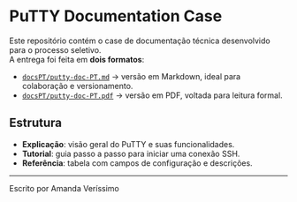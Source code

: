 # PuTTY Documentation Case

Este repositório contém o case de documentação técnica desenvolvido para o processo seletivo.  
A entrega foi feita em **dois formatos**:

- [`docsPT/putty-doc-PT.md`](putty_documentation.md) → versão em Markdown, ideal para colaboração e versionamento.
- [`docsPT/putty-doc-PT.pdf`](putty_documentation.pdf) → versão em PDF, voltada para leitura formal.

## Estrutura
- **Explicação**: visão geral do PuTTY e suas funcionalidades.
- **Tutorial**: guia passo a passo para iniciar uma conexão SSH.
- **Referência**: tabela com campos de configuração e descrições.

---
Escrito por Amanda Veríssimo
